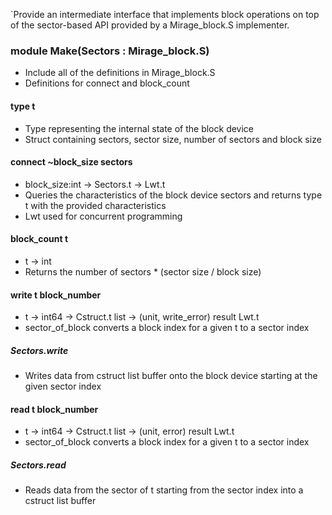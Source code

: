 `Provide an intermediate interface that implements block operations on top of the sector-based API provided by a Mirage_block.S implementer.
### module Make(Sectors : Mirage_block.S)
- Include all of the definitions in Mirage_block.S
- Definitions for connect and block_count
#### type t
- Type representing the internal state of the block device
- Struct containing sectors, sector size, number of sectors and block size
#### connect ~block_size sectors
- block_size:int -> Sectors.t -> Lwt.t
- Queries the characteristics of the block device sectors and returns type t with the provided characteristics
- Lwt used for concurrent programming
#### block_count t
- t -> int
- Returns the number of sectors * (sector size / block size)
#### write t block_number
- t -> int64 -> Cstruct.t list -> (unit, write_error) result Lwt.t
- sector_of_block converts a block index for a given t to a sector index
##### Sectors.write
- Writes data from cstruct list buffer onto the block device starting at the given sector index
#### read t block_number
- t -> int64 -> Cstruct.t list -> (unit, error) result Lwt.t
- sector_of_block converts a block index for a given t to a sector index
##### Sectors.read
- Reads data from the sector of t starting from the sector index into a cstruct list buffer